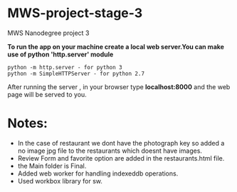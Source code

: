 # MWS-project-stage-3
MWS Nanodegree project 3

**To run the app on your machine create a local web server.You can make use of python 'http.server' module**

```
python -m http.server - for python 3
python -m SimpleHTTPServer - for python 2.7
```

After running the server , in your browser type **localhost:8000** and the web page will be served to you.

# Notes:
- In the case of restaurant we dont have the photograph key so added a no image jpg file to the restaurants which doesnt have images.
- Review Form and favorite option are added in the restaurants.html file.
- the Main folder is Final.
- Added web worker for handling indexeddb operations.
- Used workbox library for sw.
